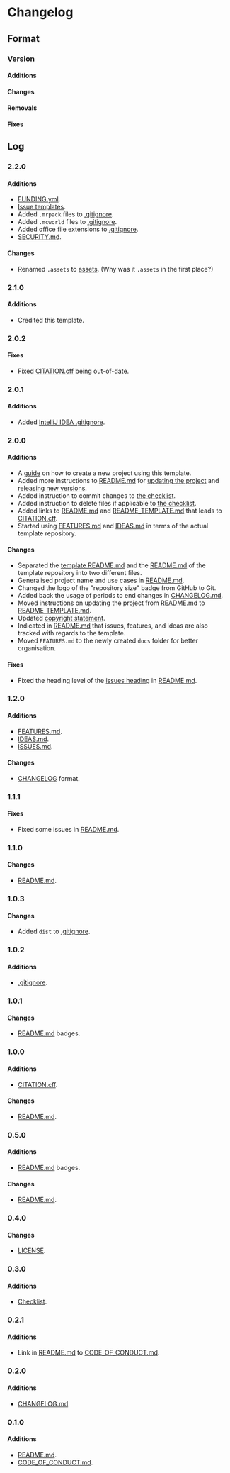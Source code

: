 # Changelog

## Format

### Version

#### Additions

#### Changes

#### Removals

#### Fixes

## Log

### 2.2.0

#### Additions

- [FUNDING.yml](./.github/FUNDING.yml).
- [Issue templates](./.github/ISSUE_TEMPLATE/).
- Added `.mrpack` files to [.gitignore](../.gitignore).
- Added `.mcworld` files to [.gitignore](../.gitignore).
- Added office file extensions to [.gitignore](../.gitignore).
- [SECURITY.md](../SECURITY.md).

#### Changes

- Renamed `.assets` to [assets](./assets/). (Why was it `.assets` in the first place?)

### 2.1.0

#### Additions

- Credited this template.

### 2.0.2

#### Fixes

- Fixed [CITATION.cff](../CITATION.cff) being out-of-date.

### 2.0.1

#### Additions

- Added [IntelliJ IDEA .gitignore](../.idea/.gitignore).

### 2.0.0

#### Additions

- A [guide](README.md#creating-a-new-project-using-this-template) on how to create a new project using this template.
- Added more instructions to [README.md](README.md) for [updating the project](README.md#updating-this-project) and [releasing new versions](README.md#releasing-new-versions).
- Added instruction to commit changes to [the checklist](README.md#checklist).
- Added instruction to delete files if applicable to [the checklist](README.md#checklist).
- Added links to [README.md](README.md) and [README_TEMPLATE.md](../README_TEMPLATE.md) that leads to [CITATION.cff](../CITATION.cff).
- Started using [FEATURES.md](./FEATURES.md) and [IDEAS.md](../IDEAS.md) in terms of the actual template repository.

#### Changes

- Separated the [template README.md](../README_TEMPLATE.md) and the [README.md](README.md) of the template repository into two different files.
- Generalised project name and use cases in [README.md](README.md).
- Changed the logo of the "repository size" badge from GitHub to Git.
- Added back the usage of periods to end changes in [CHANGELOG.md](./CHANGELOG.md).
- Moved instructions on updating the project from [README.md](README.md) to [README_TEMPLATE.md](../README_TEMPLATE.md).
- Updated [copyright statement](README.md#license).
- Indicated in [README.md](README.md) that issues, features, and ideas are also tracked with regards to the template.
- Moved `FEATURES.md` to the newly created `docs` folder for better organisation.

#### Fixes

- Fixed the heading level of the [issues heading](README.md#issues) in [README.md](README.md).

### 1.2.0

#### Additions

- [FEATURES.md](./FEATURES.md).
- [IDEAS.md](../IDEAS.md).
- [ISSUES.md](../ISSUES.md).

#### Changes

- [CHANGELOG](./CHANGELOG.md) format.

### 1.1.1

#### Fixes

- Fixed some issues in [README.md](README.md).

### 1.1.0

#### Changes

- [README.md](README.md).

### 1.0.3

#### Changes

- Added `dist` to [.gitignore](../.gitignore).

### 1.0.2

#### Additions

- [.gitignore](../.gitignore).

### 1.0.1

#### Changes

- [README.md](README.md) badges.

### 1.0.0

#### Additions

- [CITATION.cff](../CITATION.cff).

#### Changes

- [README.md](README.md).

### 0.5.0

#### Additions

- [README.md](README.md) badges.

#### Changes

- [README.md](README.md).

### 0.4.0

#### Changes

- [LICENSE](LICENSE).

### 0.3.0

#### Additions

- [Checklist](README.md#checklist).

### 0.2.1

#### Additions

- Link in [README.md](README.md) to [CODE_OF_CONDUCT.md](../CODE_OF_CONDUCT.md).

### 0.2.0

#### Additions

- [CHANGELOG.md](./CHANGELOG.md).

### 0.1.0

#### Additions

- [README.md](README.md).
- [CODE_OF_CONDUCT.md](../CODE_OF_CONDUCT.md).